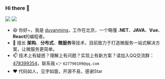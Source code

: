 ### Hi there 👋

<!--
**CoderMikeHe/CoderMIkeHe** is a ✨ _special_ ✨ repository because its `README.md` (this file) appears on your GitHub profile.

Here are some ideas to get you started:

- 🔭 I’m currently working on ...
- 🌱 I’m currently learning ...
- 👯 I’m looking to collaborate on ...
- 🤔 I’m looking for help with ...
- 💬 Ask me about ...
- 📫 How to reach me: ...
- 😄 Pronouns: ...
- ⚡ Fun fact: ...
-->
<p float="left">
  <img src="https://github-readme-stats.vercel.app/api?username=duyanming&show_icons=true&icon_color=CE1D2D&text_color=718096&bg_color=ffffff&count_private=true" />
  <img src="https://github-readme-stats.vercel.app/api/top-langs/?username=duyanming&layout=compact" /> 
</p>

- 😄 你好~，我是 [duyanming](https://github.com/duyanming)，工作在北京，一个略懂 **.NET**、**JAVA**、**Vue**、**React**的编程者。
- 🌱 擅长 **架构**、**分布式**、**微服务**等技术，目前致力于打造微服务一站式解决方案，让微服务更简单。
- 📫 技术上有疑惑？理解上有问题？实现上有新方案？请加入QQ交流群：[478399354](https://qm.qq.com/cgi-bin/qm/qr?k=6dg5yMmXtu49mPgJeLjw6ZeCozurwRsU&jump_from=webapi)，联系我 👉 `627790109@qq.com`
- ♥️ 代码如人，见字如面，开源不易，感谢Star 
